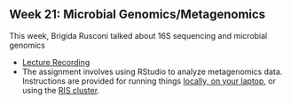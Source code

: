 ## Week 21: Microbial Genomics/Metagenomics

This week, Brigida Rusconi talked about 16S sequencing and microbial genomics

- [Lecture Recording](https://wustl.box.com/s/vpywevesyqekyd7p06u5gy2no72cw95a)
- The assignment involves using RStudio to analyze metagenomics data.  Instructions are provided for running things [locally, on your laptop](instruction_local_docker_Rstudio.md), or using the [RIS cluster](instruction_RIS_docker_Rstudio.md). 

